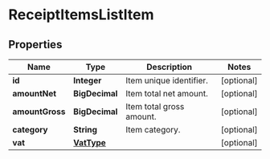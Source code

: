 

# ReceiptItemsListItem


## Properties

| Name | Type | Description | Notes |
|------------ | ------------- | ------------- | -------------|
|**id** | **Integer** | Item unique identifier. |  [optional] |
|**amountNet** | **BigDecimal** | Item total net amount. |  [optional] |
|**amountGross** | **BigDecimal** | Item total gross amount. |  [optional] |
|**category** | **String** | Item category. |  [optional] |
|**vat** | [**VatType**](VatType.md) |  |  [optional] |



